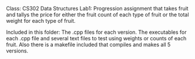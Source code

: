 Class: CS302 Data Structures
Lab1: Progression assignment that takes fruit and tallys
the price for either the fruit count of each type of fruit
or the total weight for each type of fruit.

Included in this folder: The .cpp files for each version. 
The executables for each .cpp file and several text files
to test using weights or counts of each fruit. Also there
is a makefile included that compiles and makes all 5 versions.
